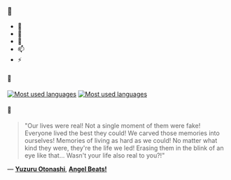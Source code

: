 ### 👋

- 🔭
- 🌱
- 💬
- 📫
- ⚡

#### 🧏

[![Most used languages](https://github-readme-stats-aynah.vercel.app/api/top-langs/?username=aynh&theme=solarized-dark&langs_count=6&layout=compact&hide_title=true)](https://github.com/anuraghazra/github-readme-stats#gh-dark-mode-only)
[![Most used languages](https://github-readme-stats-aynah.vercel.app/api/top-langs/?username=aynh&theme=solarized-light&langs_count=6&layout=compact&hide_title=true)](https://github.com/anuraghazra/github-readme-stats#gh-light-mode-only)

#### 💬

> "Our lives were real! Not a single moment of them were fake! Everyone lived the best they could! We carved those memories into ourselves! Memories of living as hard as we could! No matter what kind they were, they're the life we led! Erasing them in the blink of an eye like that... Wasn't your life also real to you?!"

&mdash; [**Yuzuru Otonashi**](https://myanimelist.net/character.php?q=Yuzuru%20Otonashi&cat=character), [**Angel Beats!**](https://myanimelist.net/search/all?q=Angel%20Beats!&cat=all)
